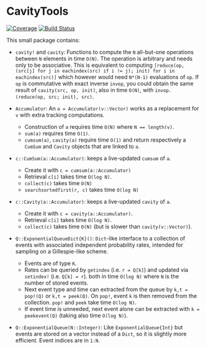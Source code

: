 # CavityTools

[![Coverage](https://codecov.io/gh/abraunst/CavityTools.jl/branch/main/graph/badge.svg)](https://codecov.io/gh/abraunst/CavityTools.jl) [![Build Status](https://github.com/abraunst/CavityTools.jl/actions/workflows/CI.yml/badge.svg?branch=main)](https://github.com/abraunst/CavityTools.jl/actions/workflows/CI.yml?query=branch%3Amain)

This small package contains:

* `cavity!` and `cavity`: Functions to compute the `N` all-but-one operations between `N` elements in time `O(N)`. The operation is arbitrary and needs only to be associative. This is equivalent to computing `[reduce(op, (src[j] for j in eachindex(src) if i != j); init) for i in eachindex(src)]` which however would need `N*(N-1)` evaluations of `op`.
  If `op` is commutative with exact inverse `invop`, you could obtain the same result of `cavity(src, op, init)`, also in time `O(N)`, with `invop.(reduce(op, src; init), src)`.

* `Accumulator`: An `a = Accumulator(v::Vector)` works as a replacement for `v` with extra tracking computations.
  * Construction of `a` requires time `O(N)` where `N == length(v)`.
  * `sum(a)` requires time `O(1)`.
  * `cumsum(a)`, `cavity(a)` require time `O(1)` and return respectively a `CumSum` and `Cavity` objects that are linked to `a`.

* `c::CumSum(a::Accumulator)`: keeps a live-updated `cumsum` of `a`.
  * Create it with `c = cumsum(a::Accumulator)`
  * Retrieval `c[i]` takes time `O(log N)`.
  * `collect(c)` takes time `O(N)`
  * `searchsortedfirst(r, c)` takes time `O(log N)`

* `c::Cavity(a::Accumulator)`: keeps a live-updated `cavity` of `a`.
  * Create it with `c = cavity(a::Accumulator)`.
  * Retrieval `c[i]` takes time `O(log N)`.
  * `collect(c)` takes time `O(N)` (but is slower than `cavity(v::Vector)`).

* `Q::ExponentialQueueDict{K}()`: `Dict`-like interface to a collection of events with associated independent probability rates, intended for sampling on a Gillespie-like scheme.
  * Events are of type `K`.
  * Rates can be queried by `getindex` (i.e. `r = Q[k]`) and updated via `setindex!` (i.e. `Q[k] = r`). both in time `O(log N)` where `N` is the number of stored events.
  * Next event type and time can extracted from the queue by `k,t = pop!(Q)` or `k,t = peek(Q)`. On `pop!`, event `k` is then removed from the collection. `pop!` and `peek` take time `O(log N)`.
  * If event time is unneeded, next event alone can be extracted with `k = peekevent(Q)` (taking also time `O(log N)`).

* `Q::ExponentialQueue(N::Integer)`: Like `ExponentialQueue{Int}` but events are stored on a vector instead of a `Dict`, so it is slightly more efficient. Event indices are in `1:N`.
